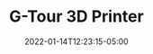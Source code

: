 ---
title: "G-Tour 3D Printer"
date: 2022-01-14T12:23:15-05:00
description: ""
categories: ["Projects"]
displayInMenu: false
displayInList: true
draft: true
dropCap: false
resources:
- name: featuredImage
  src: "20190627_174007.jpg"
---